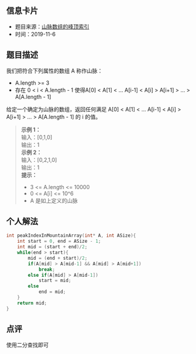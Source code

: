 ## 信息卡片
* 题目来源：[山脉数组的峰顶索引](https://leetcode-cn.com/problems/peak-index-in-a-mountain-array/)
* 时间：2019-11-6

## 题目描述
我们把符合下列属性的数组 A 称作山脉：<br>
* A.length >= 3
* 存在 0 < i < A.length - 1 使得A[0] < A[1] < ... A[i-1] < A[i] > A[i+1] > ... > A[A.length - 1] 

给定一个确定为山脉的数组，返回任何满足 A[0] < A[1] < ... A[i-1] < A[i] > A[i+1] > ... > A[A.length - 1] 的 i 的值。
> **示例 1：**<br>
输入：[0,1,0] <br>
输出：1 <br>
> **示例 2：**<br>
输入：[0,2,1,0] <br>
输出：1 <br>
> **提示：** <br>
>* 3 <= A.length <= 10000
>* 0 <= A[i] <= 10^6
>* A 是如上定义的山脉

## 个人解法
```c
int peakIndexInMountainArray(int* A, int ASize){
    int start = 0, end = ASize - 1;
    int mid = (start + end)/2;
    while(end > start){
        mid = (end + start)/2;
        if(A[mid] > A[mid-1] && A[mid] > A[mid+1])
            break;
        else if(A[mid] > A[mid-1])
            start = mid;
        else
            end = mid;
    }
    return mid;
}
``` 



## 点评
使用二分查找即可
